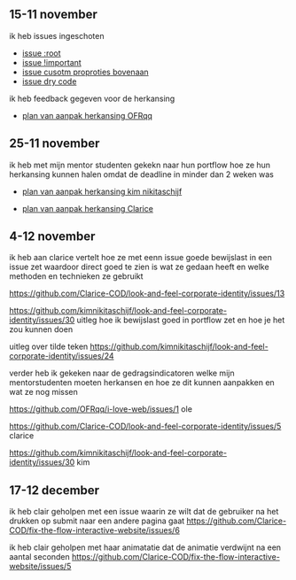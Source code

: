 <h2>
15-11 november</h2>
<p>
ik heb issues ingeschoten 
<ul>
<li><a href="https://github.com/Matthijs217/look-and-feel-styleguide/issues/8">issue :root</a></li>
<li><a href="https://github.com/kimnikitaschijf/look-and-feel-styleguide/issues/10">issue !important</a></li>
<li><a href="https://github.com/Kitkatisvibing/look-and-feel-styleguide/issues/7">issue cusotm proproties bovenaan </a></li>
<li><a href="https://github.com/Kitkatisvibing/look-and-feel-styleguide/issues/5">issue dry code </a></li>
</ul>

ik heb feedback gegeven voor de herkansing
<ul>
  <li>
    <a href="https://github.com/OFRqq/i-love-web/issues/1 ">plan van aanpak herkansing OFRqq</a>
  </li>
</ul>


<h2>
25-11 november</h2>

ik heb met mijn mentor studenten gekekn naar hun portflow hoe ze hun herkansing kunnen halen omdat de deadline in minder dan 2 weken was 
<ul>
  <li>
<a href="https://github.com/kimnikitaschijf/look-and-feel-corporate-identity/issues/30 ">plan van aanpak herkansing kim nikitaschijf</a>
  </li>
    <li>

<a href="https://github.com/Clarice-COD/look-and-feel-corporate-identity/issues/5">plan van aanpak herkansing Clarice</a>
  </li>
</ul>


<h2>
4-12 november</h2>

ik heb aan clarice vertelt hoe ze met eenn issue goede bewijslast in een issue zet waardoor direct goed te zien is wat ze gedaan heeft en welke methoden en technieken ze gebruikt 

https://github.com/Clarice-COD/look-and-feel-corporate-identity/issues/13




https://github.com/kimnikitaschijf/look-and-feel-corporate-identity/issues/30
uitleg hoe ik bewijslast goed in portflow zet en hoe je het zou kunnen doen 

 

uitleg over tilde teken
https://github.com/kimnikitaschijf/look-and-feel-corporate-identity/issues/24 

verder heb ik gekeken naar de gedragsindicatoren welke mijn mentorstudenten moeten herkansen en hoe ze dit kunnen aanpakken en wat ze nog missen

https://github.com/OFRqq/i-love-web/issues/1 ole 

https://github.com/Clarice-COD/look-and-feel-corporate-identity/issues/5 clarice 

https://github.com/kimnikitaschijf/look-and-feel-corporate-identity/issues/30 kim 

<h2>
17-12 december</h2>

ik heb clair geholpen met een issue waarin ze wilt dat de gebruiker na het drukken op submit naar een andere pagina gaat
https://github.com/Clarice-COD/fix-the-flow-interactive-website/issues/6

ik heb clair geholpen met haar animatatie dat de animatie verdwijnt na een aantal seconden
https://github.com/Clarice-COD/fix-the-flow-interactive-website/issues/5





